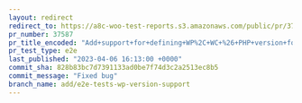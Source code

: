 ```yaml
---
layout: redirect
redirect_to: https://a8c-woo-test-reports.s3.amazonaws.com/public/pr/37587/e2e/index.html
pr_number: 37587
pr_title_encoded: "Add+support+for+defining+WP%2C+WC+%26+PHP+version+for+e2e+%26+api+tests"
pr_test_type: e2e
last_published: "2023-04-06 16:13:00 +0000"
commit_sha: 828b83bc7d7391133ad0be7f74d3c2a2513ec8b5
commit_message: "Fixed bug"
branch_name: add/e2e-tests-wp-version-support
---
```


